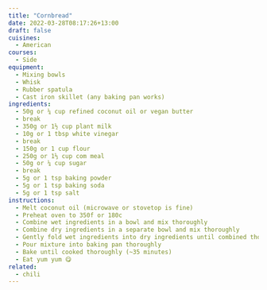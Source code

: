 ```yaml
---
title: "Cornbread"
date: 2022-03-28T08:17:26+13:00
draft: false
cuisines:
  - American
courses:
  - Side
equipment:
  - Mixing bowls
  - Whisk
  - Rubber spatula
  - Cast iron skillet (any baking pan works)
ingredients:
  - 50g or ¼ cup refined coconut oil or vegan butter
  - break
  - 350g or 1½ cup plant milk
  - 10g or 1 tbsp white vinegar
  - break
  - 150g or 1 cup flour
  - 250g or 1⅓ cup com meal
  - 50g or ¼ cup sugar
  - break
  - 5g or 1 tsp baking powder
  - 5g or 1 tsp baking soda
  - 5g or 1 tsp salt
instructions:
  - Melt coconut oil (microwave or stovetop is fine)
  - Preheat oven to 350f or 180c
  - Combine wet ingredients in a bowl and mix thoroughly
  - Combine dry ingredients in a separate bowl and mix thoroughly
  - Gently fold wet ingredients into dry ingredients until combined thoroughly
  - Pour mixture into baking pan thoroughly
  - Bake until cooked thoroughly (~35 minutes)
  - Eat yum yum 😋
related:
  - chili
---
```


